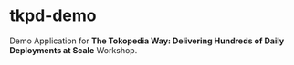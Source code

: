 # tkpd-demo

Demo Application for **The Tokopedia Way: Delivering Hundreds of Daily Deployments at Scale** Workshop.
